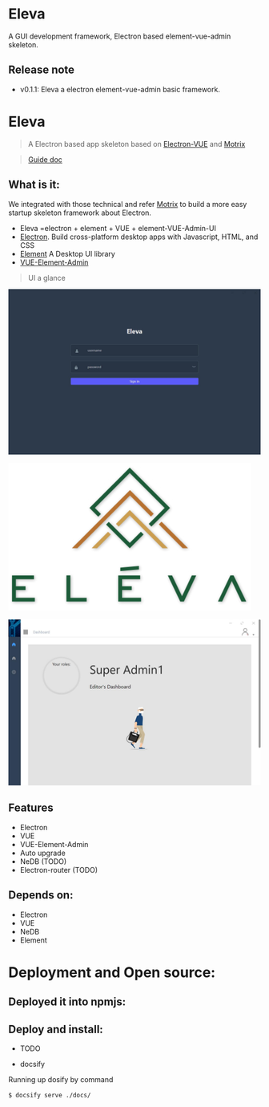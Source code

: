# Eleva

 A GUI development framework, Electron based element-vue-admin skeleton.

 ## Release note
  - v0.1.1: Eleva a electron element-vue-admin basic framework.


Eleva
==========
> A Electron based app skeleton based on [Electron-VUE](https://github.com/SimulatedGREG/electron-vue) and [Motrix](https://github.com/agalwood/Motrix)


> [Guide doc](TODO)

 What is it:
 -----------

We integrated with those technical and refer [Motrix](https://github.com/agalwood/Motrix) to build a more easy startup skeleton framework about Electron.

- Eleva =electron + element + VUE + element-VUE-Admin-UI
- [Electron](https://www.electronjs.org/).  Build cross-platform desktop apps with Javascript, HTML, and CSS
- [Element](https://element.eleme.cn/#/en-US) A Desktop UI library
- [VUE-Element-Admin](https://panjiachen.github.io/vue-element-admin-site/)


> UI a glance

![Login page](./img/login.jpg)

![Logo page](./img/eleva.jpg)

![dash_borad page](./img/dash_board.jpg)


Features
--------
 - Electron
 - VUE
 - VUE-Element-Admin
 - Auto upgrade
 - NeDB (TODO)
 - Electron-router (TODO)


Depends on:
-----------

- Electron
- VUE
- NeDB
- Element


# Deployment and Open source:


## Deployed it into npmjs:

## Deploy and install:
 - TODO

- docsify

 Running up dosify by command
```linux
$ docsify serve ./docs/
```
